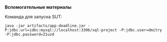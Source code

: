 **Вспомогательные материалы**

Команда для запуска SUT:

`java -jar artifacts/app-deadline.jar -P:jdbc.url=jdbc:mysql://localhost:3306/sql-project -P:jdbc.user=dmitry -P:jdbc.password=21uzd`